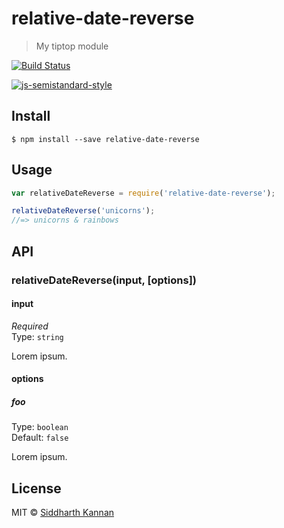 # relative-date-reverse

> My tiptop module

[![Build Status](https://travis-ci.org/icyflame/relative-date-reverse.svg?branch=master)](https://travis-ci.org/icyflame/relative-date-reverse)

[![js-semistandard-style](https://img.shields.io/badge/code%20style-semistandard-brightgreen.svg)](https://github.com/Flet/semistandard)

## Install

```
$ npm install --save relative-date-reverse
```


## Usage

```js
var relativeDateReverse = require('relative-date-reverse');

relativeDateReverse('unicorns');
//=> unicorns & rainbows
```


## API

### relativeDateReverse(input, [options])

#### input

*Required*  
Type: `string`

Lorem ipsum.

#### options

##### foo

Type: `boolean`  
Default: `false`

Lorem ipsum.


## License

MIT © [Siddharth Kannan](http://icyflame.github.io)
